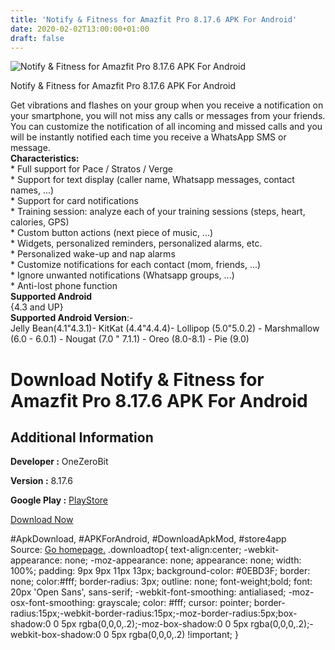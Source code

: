```yaml
---
title: 'Notify & Fitness for Amazfit Pro 8.17.6 APK For Android'
date: 2020-02-02T13:00:00+01:00
draft: false
---
```


![Notify & Fitness for Amazfit Pro 8.17.6 APK For Android](https://i2.wp.com/apkhome.net/wp-content/uploads/2020/02/Notify-Fitness-for-Amazfit-Pro-8.17.6.png "Notify & Fitness for Amazfit Pro 8.17.6 APK For Android")

  

Notify & Fitness for Amazfit Pro 8.17.6 APK For Android

Get vibrations and flashes on your group when you receive a notification on your smartphone, you will not miss any calls or messages from your friends.  
You can customize the notification of all incoming and missed calls and you will be instantly notified each time you receive a WhatsApp SMS or message.  
**Characteristics:**  
\* Full support for Pace / Stratos / Verge  
\* Support for text display (caller name, Whatsapp messages, contact names, ...)  
\* Support for card notifications  
\* Training session: analyze each of your training sessions (steps, heart, calories, GPS)  
\* Custom button actions (next piece of music, ...)  
\* Widgets, personalized reminders, personalized alarms, etc.  
\* Personalized wake-up and nap alarms  
\* Customize notifications for each contact (mom, friends, ...)  
\* Ignore unwanted notifications (Whatsapp groups, ...)  
\* Anti-lost phone function  
**Supported Android**  
{4.3 and UP}  
**Supported Android Version**:-  
Jelly Bean(4.1"4.3.1)- KitKat (4.4"4.4.4)- Lollipop (5.0"5.0.2) - Marshmallow (6.0 - 6.0.1) - Nougat (7.0 " 7.1.1) - Oreo (8.0-8.1) - Pie (9.0)

Download Notify & Fitness for Amazfit Pro 8.17.6 APK For Android
================================================================

Additional Information
----------------------

**Developer :** OneZeroBit

**Version :** 8.17.6

**Google Play :** [PlayStore](https://play.google.com/store/apps/details?id=com.mc.amazfit1)

  

[Download Now](https://store4app.co/post/notify-amp-fitness-for-amazfit-pro-8-17-6-apk-for-android_1580644117)

  
#ApkDownload, #APKForAndroid, #DownloadApkMod, #store4app  
Source: [Go homepage.](https://store4app.co/post/notify-amp-fitness-for-amazfit-pro-8-17-6-apk-for-android_1580644117) .downloadtop{ text-align:center; -webkit-appearance: none; -moz-appearance: none; appearance: none; width: 100%; padding: 9px 9px 11px 13px; background-color: #0EBD3F; border: none; color:#fff; border-radius: 3px; outline: none; font-weight;bold; font: 20px 'Open Sans', sans-serif; -webkit-font-smoothing: antialiased; -moz-osx-font-smoothing: grayscale; color: #fff; cursor: pointer; border-radius:15px;-webkit-border-radius:15px;-moz-border-radius:5px;box-shadow:0 0 5px rgba(0,0,0,.2);-moz-box-shadow:0 0 5px rgba(0,0,0,.2);-webkit-box-shadow:0 0 5px rgba(0,0,0,.2) !important; }